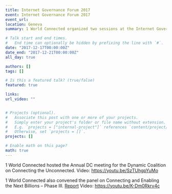 ```yaml
---
title: Internet Governance Forum 2017
event: Internet Governance Forum 2017
event_url: 
location: Geneva
summary: 1 World Connected organized two sessions at the Internet Governance Forum in Geneva in 2017. 

# Talk start and end times.
#   End time can optionally be hidden by prefixing the line with `#`.
date: "2017-12-17T00:00:00Z"
date_end: "2017-12-21T00:00:00Z"
all_day: true

authors: []
tags: []

# Is this a featured talk? (true/false)
featured: true

links:
url_video: ""


# Projects (optional).
#   Associate this post with one or more of your projects.
#   Simply enter your project's folder or file name without extension.
#   E.g. `projects = ["internal-project"]` references `content/project/deep-learning/index.md`.
#   Otherwise, set `projects = []`.
projects: []

# Enable math on this page?
math: true
---
```


1 World Connected hosted the Annual DC meeting for the Dynamic Coalition on Connecting the Unconnected. Video: https://youtu.be/SzTUhgpYuMo

1 World Connected also convened the panel on Connecting and Enabling the Next Billions – Phase III. [Report](https://www.intgovforum.org/multilingual/content/policy-options-for-connecting-and-enabling-the-next-billions-%E2%80%93-phase-iii-0) Video: https://youtu.be/K-Dm0Rkrv4c


